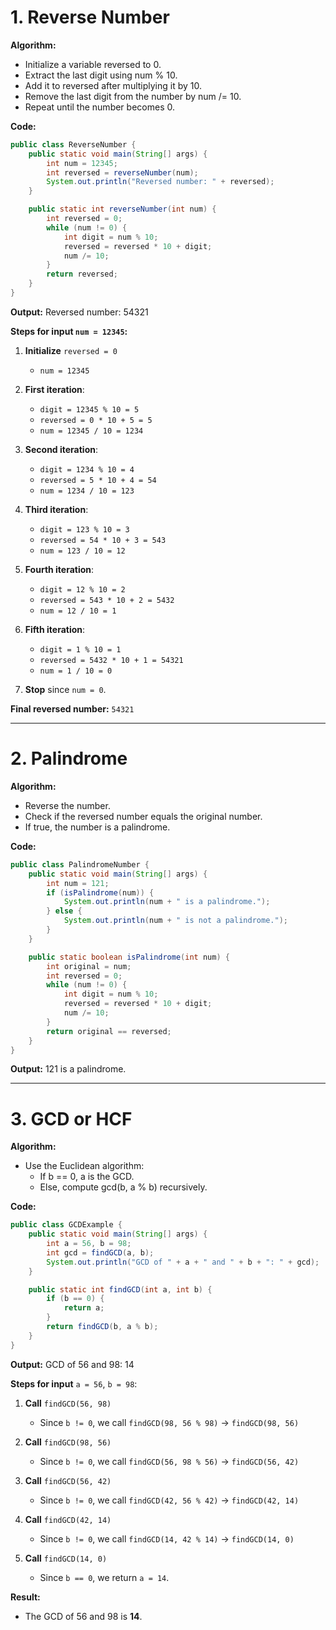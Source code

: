 # 1. Reverse Number

**Algorithm:**
- Initialize a variable reversed to 0.
- Extract the last digit using num % 10.
- Add it to reversed after multiplying it by 10.
- Remove the last digit from the number by num /= 10.
- Repeat until the number becomes 0.

**Code:**

```java
public class ReverseNumber {
    public static void main(String[] args) {
        int num = 12345;
        int reversed = reverseNumber(num);
        System.out.println("Reversed number: " + reversed);
    }

    public static int reverseNumber(int num) {
        int reversed = 0;
        while (num != 0) {
            int digit = num % 10;
            reversed = reversed * 10 + digit;
            num /= 10;
        }
        return reversed;
    }
}
```

**Output:** Reversed number: 54321

**Steps for input `num = 12345`:**

1. **Initialize** `reversed = 0`
   - `num = 12345`

2. **First iteration**:
   - `digit = 12345 % 10 = 5`
   - `reversed = 0 * 10 + 5 = 5`
   - `num = 12345 / 10 = 1234`

3. **Second iteration**:
   - `digit = 1234 % 10 = 4`
   - `reversed = 5 * 10 + 4 = 54`
   - `num = 1234 / 10 = 123`

4. **Third iteration**:
   - `digit = 123 % 10 = 3`
   - `reversed = 54 * 10 + 3 = 543`
   - `num = 123 / 10 = 12`

5. **Fourth iteration**:
   - `digit = 12 % 10 = 2`
   - `reversed = 543 * 10 + 2 = 5432`
   - `num = 12 / 10 = 1`

6. **Fifth iteration**:
   - `digit = 1 % 10 = 1`
   - `reversed = 5432 * 10 + 1 = 54321`
   - `num = 1 / 10 = 0`

7. **Stop** since `num = 0`.

**Final reversed number:** `54321`

---

# 2. Palindrome

**Algorithm:**

- Reverse the number.
- Check if the reversed number equals the original number.
- If true, the number is a palindrome.

**Code:**

```java
public class PalindromeNumber {
    public static void main(String[] args) {
        int num = 121;
        if (isPalindrome(num)) {
            System.out.println(num + " is a palindrome.");
        } else {
            System.out.println(num + " is not a palindrome.");
        }
    }

    public static boolean isPalindrome(int num) {
        int original = num;
        int reversed = 0;
        while (num != 0) {
            int digit = num % 10;
            reversed = reversed * 10 + digit;
            num /= 10;
        }
        return original == reversed;
    }
}
```
**Output:** 
121 is a palindrome.

---

# 3. GCD or HCF

**Algorithm:**

- Use the Euclidean algorithm:
    - If b == 0, a is the GCD.
    - Else, compute gcd(b, a % b) recursively.

**Code:**

```java
public class GCDExample {
    public static void main(String[] args) {
        int a = 56, b = 98;
        int gcd = findGCD(a, b);
        System.out.println("GCD of " + a + " and " + b + ": " + gcd);
    }

    public static int findGCD(int a, int b) {
        if (b == 0) {
            return a;
        }
        return findGCD(b, a % b);
    }
}
```

**Output:** 
GCD of 56 and 98: 14

**Steps for input** `a = 56`, `b = 98`:

1. **Call** `findGCD(56, 98)`
   - Since `b != 0`, we call `findGCD(98, 56 % 98)` → `findGCD(98, 56)`

2. **Call** `findGCD(98, 56)`
   - Since `b != 0`, we call `findGCD(56, 98 % 56)` → `findGCD(56, 42)`

3. **Call** `findGCD(56, 42)`
   - Since `b != 0`, we call `findGCD(42, 56 % 42)` → `findGCD(42, 14)`

4. **Call** `findGCD(42, 14)`
   - Since `b != 0`, we call `findGCD(14, 42 % 14)` → `findGCD(14, 0)`

5. **Call** `findGCD(14, 0)`
   - Since `b == 0`, we return `a = 14`.

**Result:**
- The GCD of 56 and 98 is **14**.
